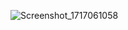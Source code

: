 ![Screenshot_1717061058](https://github.com/brijeshchhatrala01/Tops-Project/assets/152954177/dcedece9-2905-4588-bf64-b130c433c1b3)
